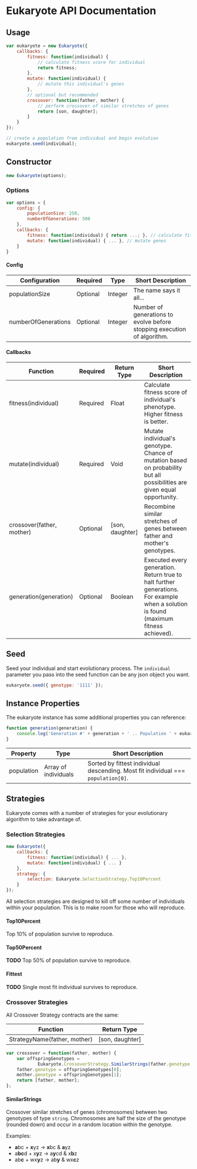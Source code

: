 
# Eukaryote API Documentation

## Usage

```javascript
var eukaryote = new Eukaryote({
	callbacks: {
		fitness: function(individual) {
			// calculate fitness score for individual
			return fitness;
		},
		mutate: function(individual) {
			// mutate this individual's genes
		},
		// optional but recommended
		crossover: function(father, mother) {
			// perform crossover of similar stretches of genes
			return [son, daughter];
		}
	}
});

// create a population from individual and begin evolution
eukaryote.seed(individual);
```

## Constructor

```javascript
new Eukaryote(options);
```

### Options

```javascript
var options = {
	config: {
		populationSize: 250,
		numberOfGenerations: 500
	},
	callbacks: {
		fitness: function(individual) { return ...; }, // calculate fitness
		mutate: function(individual) { ... }, // mutate genes
	}
}
```

#### Config


Configuration | Required | Type | Short Description
------------- | -------- | ---- | -----------------
populationSize | Optional | Integer | The name says it all...
numberOfGenerations | Optional | Integer | Number of generations to evolve before stopping execution of algorithm.

#### Callbacks

Function                  | Required | Return Type     | Short Description
------------------------- | -------- | --------------- | -----------------
fitness(individual)       | Required | Float           | Calculate fitness score of individual's phenotype. Higher fitness is better.
mutate(individual)        | Required | Void            | Mutate individual's genotype. Chance of mutation based on probability but all possibilities are given equal opportunity.
crossover(father, mother) | Optional | [son, daughter] | Recombine similar stretches of genes between father and mother's genotypes.
generation(generation)    | Optional | Boolean         | Executed every generation. Return true to halt further generations. For example when a solution is found (maximum fitness achieved).

## Seed

Seed your individual and start evolutionary process. The `individual` parameter you pass into the seed function can be any json object you want.

```javascript
eukaryote.seed({ genotype: '1111' });
```

## Instance Properties

The eukaryote instance has some additional properties you can reference:

```javascript
function generation(generation) {
	console.log('Generation #' + generation + ' .. Population ' + eukaryote.population);
}
```

Property   | Type                 | Short Description
---------- | -------------------- | -----------------
population | Array of individuals | Sorted by fittest individual descending. Most fit individual === `population[0]`.

## Strategies

Eukaryote comes with a number of strategies for your evolutionary algorithm to take advantage of.

### Selection Strategies

```javascript
new Eukaryote({
	callbacks: {
		fitness: function(individual) { ... },
		mutate: function(individual) { ... }
	},
	strategy: {
		selection: Eukaryote.SelectionStrategy.Top10Percent
	}
});
```

All selection strategies are designed to kill off some number of individuals within your population. This is to make room for those who will reproduce.

#### Top10Percent

Top 10% of population survive to reproduce.

#### Top50Percent

**TODO** Top 50% of population survive to reproduce.

#### Fittest

**TODO** Single most fit individual survives to reproduce.

### Crossover Strategies

All Crossover Strategy contracts are the same:

Function                       | Return Type
------------------------------ | -----------
StrategyName(father, mother)   | [son, daughter]

```javascript
var crossover = function(father, mother) {
	var offspringGenotypes = 
			Eukaryote.CrossoverStrategy.SimilarStrings(father.genotype, mother.genotype);
	father.genotype = offspringGenotypes[0];
	mother.genotype = offspringGenotypes[1];
	return [father, mother];
};
```

#### SimilarStrings

Crossover similar stretches of genes (chromosomes) between two genotypes of type `string`. Chromosomes are half the size of the genotype (rounded down) and occur in a random location within the genotype.

Examples: 
- **a**bc  + **x**yz  -> **x**bc  & **a**yz
- a**bc**d + x**y**z  -> a**y**cd & x**b**z
- ab**c**  + wx**y**z -> ab**y**  & wx**c**z

